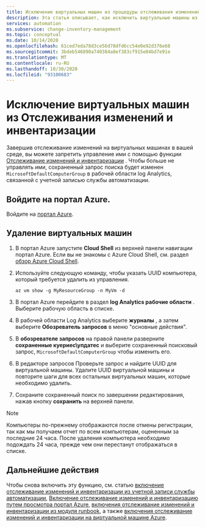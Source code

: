 ```yaml
---
title: Исключение виртуальных машин из процедуры отслеживания изменений и инвентаризации в службе автоматизации Azure
description: Эта статья описывает, как исключить виртуальные машины из процедуры отслеживания изменений и инвентаризации.
services: automation
ms.subservice: change-inventory-management
ms.topic: conceptual
ms.date: 10/14/2020
ms.openlocfilehash: 61ced7eda78d3ce56d78dfd6cc54e0e92d376e68
ms.sourcegitcommit: 3bdeb546890a740384a8ef383cf915e84bd7e91e
ms.translationtype: MT
ms.contentlocale: ru-RU
ms.lasthandoff: 10/30/2020
ms.locfileid: "93100683"
---
```

# <a name="remove-vms-from-change-tracking-and-inventory"></a>Исключение виртуальных машин из Отслеживания изменений и инвентаризации

Завершив отслеживание изменений на виртуальных машинах в вашей среде, вы можете запретить управление ими с помощью функции [Отслеживание изменений и инвентаризации](overview.md) . Чтобы больше не управлять ими, сохраненный запрос поиска будет изменен `MicrosoftDefaultComputerGroup` в рабочей области log Analytics, связанной с учетной записью службы автоматизации.

## <a name="sign-into-the-azure-portal"></a>Войдите на портал Azure.

Войдите на [портал Azure](https://portal.azure.com).

## <a name="to-remove-your-vms"></a>Удаление виртуальных машин

1. В портал Azure запустите **Cloud Shell** из верхней панели навигации портал Azure. Если вы не знакомы с Azure Cloud Shell, см. раздел [обзор Azure Cloud Shell](/azure/cloud-shell/overview).

2. Используйте следующую команду, чтобы указать UUID компьютера, который требуется удалить из управления.

    ```azurecli
    az vm show -g MyResourceGroup -n MyVm -d
    ```

3. В портал Azure перейдите в раздел **log Analytics рабочие области** . Выберите рабочую область в списке.

4. В рабочей области Log Analytics выберите **журналы** , а затем выберите **Обозреватель запросов** в меню "основные действия".

5. В **обозревателе запросов** на правой панели разверните **сохраненные куериес\упдатес** и выберите сохраненный поисковый запрос, `MicrosoftDefaultComputerGroup` чтобы изменить его.

6. В редакторе запросов Проверьте запрос и найдите UUID для виртуальной машины. Удалите UUID виртуальной машины и повторите шаги для всех остальных виртуальных машин, которые необходимо удалить.

7. Сохраните сохраненный поиск по завершении редактирования, нажав кнопку **сохранить** на верхней панели.

>[!NOTE]
>Компьютеры по-прежнему отображаются после отмены регистрации, так как мы получаем отчет по всем компьютерам, оцененным за последние 24 часа. После удаления компьютера необходимо подождать 24 часа, прежде чем они перестанут отображаться в списке.

## <a name="next-steps"></a>Дальнейшие действия

Чтобы снова включить эту функцию, см. статью [включение отслеживание изменений и инвентаризации из учетной записи службы автоматизации](enable-from-automation-account.md), [Включение отслеживание изменений и инвентаризацию путем просмотра портал Azure](enable-from-portal.md), [включения отслеживание изменений и инвентаризации из модуля runbook](enable-from-runbook.md), а также [включения отслеживание изменений и инвентаризации на виртуальной машине Azure](enable-from-vm.md).